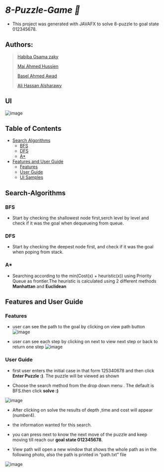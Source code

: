 # ***8-Puzzle-Game :jigsaw:***

- This project was generated with JAVAFX to solve 8-puzzle to goal state 012345678.


## Authors:
> [Habiba Osama zaky](https://github.com/habibaosama)
>
> [Mai Ahmed Hussien](https://github.com/MaiAhmedHussein)
>
> [Basel Ahmed Awad](https://github.com/Basel-byte)
>
> [Ali Hassan Alsharawy](https://github.com/AliELSharawy)  

## UI
![image](https://github.com/MaiAhmedHussein/8-Puzzle-Game/blob/main/readme-images/puzzle.png)

## Table of Contents

- [Search Algorithms](#Search-Algorithms)
    - [BFS](#BFS)
    - [DFS](#DFS)
    - [A*](#A*)
- [Features and User Guide](#Features-and-User-Guide)
    - [Features](#Features)
    - [User Guide](#User-Guide)
    - [UI Samples](#UI-Samples)

## Search-Algorithms

### BFS
- Start by checking the shallowest node first,serch level by level and check if it was the goal when dequeueing from queue.
### DFS
- Start by checking the deepest node first, and check if it was the goal when poping from stack.
### A*
- Searching according to the min(Cost(x) + heuristic(x)) using Priority Queue as frontier.The heuristic is calculated using 2 different methods **Manhattan**  and **Euclidean**

## Features and User Guide
   
### Features   
- user can see the path to the goal by clicking on view path button
 ![image](https://github.com/MaiAhmedHussein/8-Puzzle-Game/blob/main/readme-images/view%20path.png)

- user can see each step by clicking on next to view next step or back to return one step 
![image](https://github.com/MaiAhmedHussein/8-Puzzle-Game/blob/main/readme-images/next.png)

### User Guide
- first user enters the initial case in that form 125340678 and then click **Enter Puzzle :)**. The puzzle will be viewed as shown

- Choose the search method from the drop down menu . The default is BFS.then click **solve :)**


![image](https://github.com/MaiAhmedHussein/8-Puzzle-Game/blob/main/readme-images/guide1.png)

- After clicking on solve the results of depth ,time and cost will appear (number4).

- the information wanted for this search. 

- you can press next to know the next move of the puzzle and keep moving till reach our **goal state 012345678**.

- View path will open a new window that shows the whole path as in the following photo, also the path is printed in “path.txt” file


![image](https://github.com/MaiAhmedHussein/8-Puzzle-Game/blob/main/readme-images/guide2.png)









